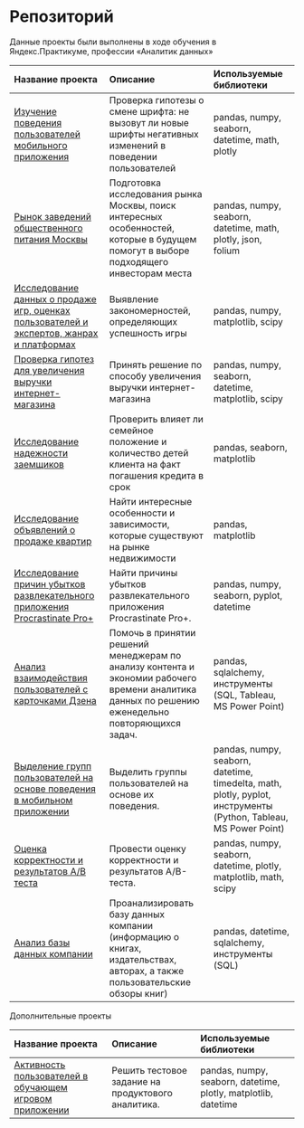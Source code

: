 # Репозиторий

Данные проекты были выполнены в ходе обучения в Яндекс.Практикуме, профессии «Аналитик данных»  

| Название проекта      | Описание                                            | Используемые библиотеки |
| :-------------------- | :-------------------------------------------------- | :--------------------   |
| [Изучение поведения пользователей мобильного приложения](https://github.com/catyacapustina/my_projects/tree/main/behavior_of_mobile_app_users) | Проверка гипотезы о смене шрифта: не вызовут ли новые шрифты негативных изменений в поведении пользователей |  pandas, numpy, seaborn, datetime, math, plotly |
| [Рынок заведений общественного питания Москвы](https://github.com/catyacapustina/my_projects/tree/main/cafes_in_Moscow) | Подготовка исследования рынка Москвы, поиск интересных особенностей, которые в будущем помогут в выборе подходящего инвесторам места | pandas, numpy, seaborn, datetime, math, plotly, json, folium |
| [Исследование данных о продаже игр, оценках пользователей и экспертов, жанрах и платформах](https://github.com/catyacapustina/my_projects/tree/main/game_platforms) | Выявление закономерностей, определяющих успешность игры | pandas, numpy, matplotlib, scipy | 
| [Проверка гипотез для увеличения выручки интернет-магазина](https://github.com/catyacapustina/my_projects/tree/main/hypotheses_for_increasing_revenue) | Принять решение по способу увеличения выручки интернет-магазина | pandas, numpy, seaborn, datetime, matplotlib, scipy | 
| [Исследование надежности заемщиков](https://github.com/catyacapustina/my_projects/tree/main/reliability_of_borrowers) | Проверить влияет ли семейное положение и количество детей клиента на факт погашения кредита в срок | pandas, seaborn, matplotlib |  
| [Исследование объявлений о продаже квартир](https://github.com/catyacapustina/my_projects/tree/main/sale_of_apartments) | Найти интересные особенности и зависимости, которые существуют на рынке недвижимости | pandas, matplotlib | 
| [Исследование причин убытков развлекательного приложения Procrastinate Pro+](https://github.com/catyacapustina/my_projects/tree/main/causes_of_application_losses) | Найти причины убытков развлекательного приложения Procrastinate Pro+. | pandas, numpy, seaborn, pyplot, datetime |   
| [Анализ взаимодействия пользователей с карточками Дзена](https://github.com/catyacapustina/my_projects/tree/main/zen_cards_tableau) | Помочь в принятии решений менеджерам по анализу контента и экономии рабочего времени аналитика данных по решению еженедельно повторяющихся задач. | pandas, sqlalchemy, инструменты (SQL, Tableau, MS Power Point) |   
| [Выделение групп пользователей на основе поведения в мобильном приложении](https://github.com/catyacapustina/my_projects/tree/main/groups_behavior_of_mobile_app_users) | Выделить группы пользователей на основе их поведения. | pandas, numpy, seaborn, datetime, timedelta, math, plotly, pyplot, инструменты (Python, Tableau, MS Power Point) | 
| [Оценка корректности и результатов А/В теста](https://github.com/catyacapustina/my_projects/tree/main/results_of_AB_test) | Провести оценку корректности и результатов A/B-теста. | pandas, numpy, seaborn, datetime, plotly, matplotlib, math, scipy | 
| [Анализ базы данных компании](https://github.com/catyacapustina/my_projects/tree/main/sql_tasks) | Проанализировать базу данных компании (информацию о книгах, издательствах, авторах, а также пользовательские обзоры книг) | pandas, datetime, sqlalchemy, инструменты (SQL) |

Дополнительные проекты

| Название проекта      | Описание                                            | Используемые библиотеки |
| :-------------------- | :-------------------------------------------------- | :--------------------   |
| [Активность пользователей в обучающем игровом приложении](https://github.com/catyacapustina/my_projects/tree/main/user_activity_test) | Решить тестовое задание на продуктового аналитика. | pandas, numpy, seaborn, datetime, plotly, matplotlib, datetime |  


